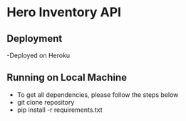 # Hero Inventory API

## Deployment
-Deployed on Heroku

## Running on Local Machine
- To get all dependencies, please follow the steps below
- git clone repository
- pip install -r requirements.txt